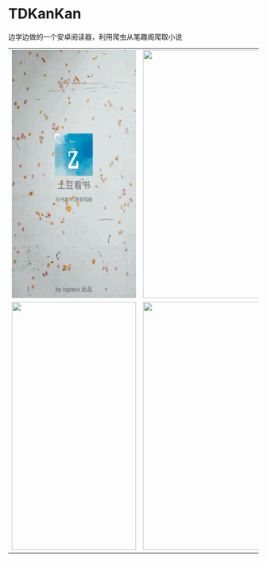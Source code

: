 # TDKanKan
边学边做的一个安卓阅读器，利用爬虫从笔趣阁爬取小说
<table>
    <tr>
        <td ><center><img src="https://raw.githubusercontent.com/zqzess/pichouse/master/pic/TDkankan.GIF" width="250" height="500"/></center></td>
        <td ><center><img src="https://cdn.jsdelivr.net/gh/zqzess/pichouse/pic/bookcity1.jpg" width="250" height="500"/></center></td>
        <td ><center><img src="https://cdn.jsdelivr.net/gh/zqzess/pichouse/pic/read2.jpg" width="250" height="500"/></center></td>
    </tr>
    <tr>
        <td ><center><img src="https://cdn.jsdelivr.net/gh/zqzess/pichouse/pic/read3.jpg" width="250" height="500"/></center></td>
        <td ><center><img src="https://cdn.jsdelivr.net/gh/zqzess/pichouse/pic/bookshelf.jpg" width="250" height="500"/></center></td>
        <td ><center><img src="https://cdn.jsdelivr.net/gh/zqzess/pichouse/pic/bookcity2.jpg" width="250" height="500"/></center></td>
    </tr>
</table>

